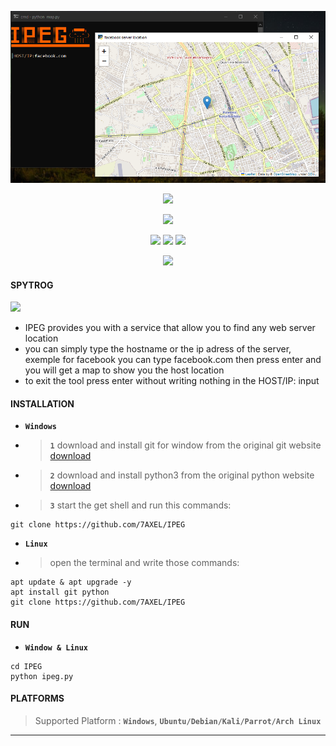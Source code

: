 <!-- SPYTROG -->
<p align='center'>
  <img src="https://github.com/7AXEL/IPEG/blob/main/img/logo.png"></img>
</p>
<p align='center'>
    <img src="https://img.shields.io/badge/IPEG-bg?style=for-the-badge;"></img>
</p>
<p align="center">
  <img src="https://img.shields.io/badge/INFORMATION GATHRING TOOL V1.0-orange?style=for-the-badge;"></img>
</p>
<p align='center'>
  <img src="https://img.shields.io/badge/Author-A.X.E.L-red?style=flat-square;"></img>
  <img src="https://img.shields.io/badge/Open Source-Yes-magenta?style=flat-square;"></img>
  <img src="https://img.shields.io/badge/Written In-PYTHON-cyan?style=flat-square;"></img>
</p>
<p align='center'>
    <img src="https://img.shields.io/badge/DISCLAIMER-purple?style=for-the-badge;"></img>
    
#### SPYTROG
<img src='https://github.com/7AXEL/SPYTROG/blob/main/img/icon.ico'></img>
- IPEG provides you with a service that allow you to find any web server location
- you can simply type the hostname or the ip adress of the server, exemple for facebook you can type facebook.com then press enter and you will get a map to show you the host location
- to exit the tool press enter without writing nothing in the HOST/IP: input
#### INSTALLATION
- **`Windows`**
- > **`1`** download and install git for window from the original git website <a href='https://gitforwindows.org/'>download</a>
- > **`2`** download and install python3 from the original python website <a href='https://python.org'>download</a>
- > **`3`** start the get shell and run this commands:
```
git clone https://github.com/7AXEL/IPEG
```
- **`Linux`**
- > open the terminal and write those commands:
```
apt update & apt upgrade -y
apt install git python
git clone https://github.com/7AXEL/IPEG
```
#### RUN
- **`Window & Linux`**
```
cd IPEG
python ipeg.py
```
#### PLATFORMS
> Supported Platform : **`Windows`**, **`Ubuntu/Debian/Kali/Parrot/Arch Linux`**<br>
<hr>
